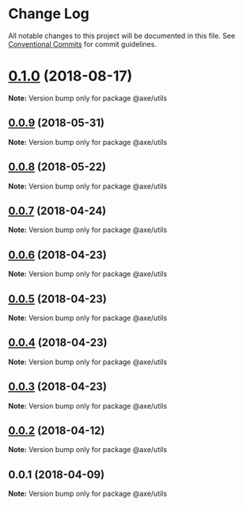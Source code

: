 # Change Log

All notable changes to this project will be documented in this file.
See [Conventional Commits](https://conventionalcommits.org) for commit guidelines.

<a name="0.1.0"></a>
# [0.1.0](https://github.com/ansenhuang/axe/compare/@axe/utils@0.0.9...@axe/utils@0.1.0) (2018-08-17)




**Note:** Version bump only for package @axe/utils

<a name="0.0.9"></a>
## [0.0.9](https://github.com/ansenhuang/axe/compare/@axe/utils@0.0.8...@axe/utils@0.0.9) (2018-05-31)




**Note:** Version bump only for package @axe/utils

<a name="0.0.8"></a>
## [0.0.8](https://github.com/ansenhuang/axe/compare/@axe/utils@0.0.7...@axe/utils@0.0.8) (2018-05-22)




**Note:** Version bump only for package @axe/utils

<a name="0.0.7"></a>
## [0.0.7](https://github.com/ansenhuang/axe/compare/@axe/utils@0.0.6...@axe/utils@0.0.7) (2018-04-24)




**Note:** Version bump only for package @axe/utils

<a name="0.0.6"></a>
## [0.0.6](https://github.com/ansenhuang/axe/compare/@axe/utils@0.0.4...@axe/utils@0.0.6) (2018-04-23)




**Note:** Version bump only for package @axe/utils

<a name="0.0.5"></a>
## [0.0.5](https://github.com/ansenhuang/axe/compare/@axe/utils@0.0.4...@axe/utils@0.0.5) (2018-04-23)




**Note:** Version bump only for package @axe/utils

<a name="0.0.4"></a>
## [0.0.4](https://github.com/ansenhuang/axe/compare/@axe/utils@0.0.2...@axe/utils@0.0.4) (2018-04-23)




**Note:** Version bump only for package @axe/utils

<a name="0.0.3"></a>
## [0.0.3](https://github.com/ansenhuang/axe/compare/@axe/utils@0.0.2...@axe/utils@0.0.3) (2018-04-23)




**Note:** Version bump only for package @axe/utils

<a name="0.0.2"></a>
## [0.0.2](https://github.com/ansenhuang/axe/compare/@axe/utils@0.0.1...@axe/utils@0.0.2) (2018-04-12)




**Note:** Version bump only for package @axe/utils

<a name="0.0.1"></a>
## 0.0.1 (2018-04-09)




**Note:** Version bump only for package @axe/utils
